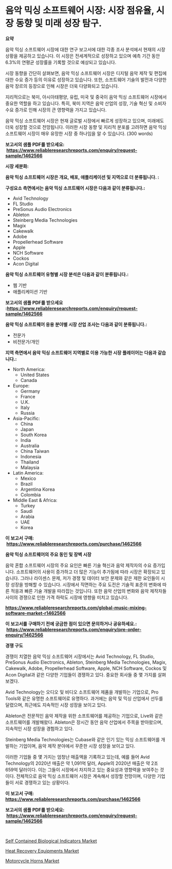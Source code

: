 <p><h1>음악 믹싱 소프트웨어 시장: 시장 점유율, 시장 동향 및 미래 성장 탐구.</h1></p><p><strong>요약</strong></p>
<p><p>음악 믹싱 소프트웨어 시장에 대한 연구 보고서에 대한 각종 조사 분석에서 현재의 시장 상황을 제공하고 있습니다. 이 시장은 전세계적으로 성장하고 있으며 예측 기간 동안 6.3%의 연평균 성장률을 기록할 것으로 예상되고 있습니다.</p><p>시장 동향을 간단히 살펴보면, 음악 믹싱 소프트웨어 시장은 디지털 음악 제작 및 편집에 대한 수요 증가 등의 이유로 성장하고 있습니다. 또한, 소프트웨어 기술의 발전과 다양한 음악 장르의 등장으로 인해 시장은 더욱 다양화되고 있습니다.</p><p>지리적으로는 북미, 아시아태평양, 유럽, 미국 및 중국이 음악 믹싱 소프트웨어 시장에서 중요한 역할을 하고 있습니다. 특히, 북미 지역은 음악 산업의 성장, 기술 혁신 및 소비자 수요 증가로 인해 시장의 큰 영향력을 가지고 있습니다.</p><p>음악 믹싱 소프트웨어 시장은 현재 글로벌 시장에서 빠르게 성장하고 있으며, 미래에도 더욱 성장할 것으로 전망됩니다. 이러한 시장 동향 및 지리적 분포를 고려하면 음악 믹싱 소프트웨어 시장이 매우 유망한 시장 중 하나임을 알 수 있습니다. (300 words)</p></p>
<p><strong>보고서의 샘플 PDF를 받으세요: &nbsp;<a href="https://www.reliableresearchreports.com/enquiry/request-sample/1462566">https://www.reliableresearchreports.com/enquiry/request-sample/1462566</a></strong></p>
<p><strong>시장 세분화:</strong></p>
<p><strong> 음악 믹싱 소프트웨어 시장은 개요, 배포, 애플리케이션 및 지역으로 더 분류됩니다. :</strong></p>
<p><strong>구성요소 측면에서는 음악 믹싱 소프트웨어 시장은 다음과 같이 분류됩니다.:</strong></p>
<p><ul><li>Avid Technology</li><li>FL Studio</li><li>PreSonus Audio Electronics</li><li>Ableton</li><li>Steinberg Media Technologies</li><li>Magix</li><li>Cakewalk</li><li>Adobe</li><li>Propellerhead Software</li><li>Apple</li><li>NCH Software</li><li>Cockos</li><li>Acon Digital</li></ul></p>
<p><strong> 음악 믹싱 소프트웨어 유형별 시장 분석은 다음과 같이 분류됩니다.:</strong></p>
<p><ul><li>웹 기반</li><li>애플리케이션 기반</li></ul></p>
<p><strong>보고서의 샘플 PDF를 받으세요 :<a href="https://www.reliableresearchreports.com/enquiry/request-sample/1462566">https://www.reliableresearchreports.com/enquiry/request-sample/1462566</a></strong></p>
<p><strong> 음악 믹싱 소프트웨어 응용 분야별 시장 산업 조사는 다음과 같이 분류됩니다.:</strong></p>
<p><ul><li>전문가</li><li>비전문가/개인</li></ul></p>
<p><strong>지역 측면에서 음악 믹싱 소프트웨어 지역별로 이용 가능한 시장 플레이어는 다음과 같습니다.:</strong></p>
<p><ul>
    <li>
        North America:
        <ul>
            <li>United States</li>
            <li>Canada</li>
        </ul>
    </li>
    <li>
        Europe:
        <ul>
            <li>Germany</li>
            <li>France</li>
            <li>U.K.</li>
            <li>Italy</li>
            <li>Russia</li>
        </ul>
    </li>
    <li>
        Asia-Pacific:
        <ul>
            <li>China</li>
            <li>Japan</li>
            <li>South Korea</li>
            <li>India</li>
            <li>Australia</li>
            <li>China Taiwan</li>
            <li>Indonesia</li>
            <li>Thailand</li>
            <li>Malaysia</li>
        </ul>
    </li>
    <li>
        Latin America:
        <ul>
            <li>Mexico</li>
            <li>Brazil</li>
            <li>Argentina Korea</li>
            <li>Colombia</li>
        </ul>
    </li>
    <li>
        Middle East & Africa:
        <ul>
            <li>Turkey</li>
            <li>Saudi</li>
            <li>Arabia</li>
            <li>UAE</li>
            <li>Korea</li>
        </ul>
    </li>
    </ul></p>
<p><strong>이 보고서 구매: &nbsp;<a href="https://www.reliableresearchreports.com/purchase/1462566">https://www.reliableresearchreports.com/purchase/1462566</a></strong></p>
<p><strong>음악 믹싱 소프트웨어의 주요 동인 및 장벽 시장</strong></p>
<p><p>음악 혼합 소프트웨어 시장의 주요 요인은 빠른 기술 혁신과 음악 제작자의 수요 증가입니다. 소프트웨어의 사용이 증가하고 더 많은 기능이 추가됨에 따라 시장은 확장되고 있습니다. 그러나 라이센스 문제, 저가 경쟁 및 데이터 보안 문제와 같은 제한 요인들이 시장 성장을 방해할 수 있습니다. 시장에서 직면하는 주요 도전은 기술적 표준의 변화에 따른 적응과 빠른 기술 개발을 따라잡는 것입니다. 또한 음악 산업의 변화와 음악 제작자들 사이의 경쟁으로 인한 가격 하락도 시장에 영향을 미치고 있습니다.</p></p>
<p><strong><a href="https://www.reliableresearchreports.com/global-music-mixing-software-market-r1462566">https://www.reliableresearchreports.com/global-music-mixing-software-market-r1462566</a></strong></p>
<p><strong>이 보고서를 구매하기 전에 궁금한 점이 있으면 문의하거나 공유하세요.: &nbsp;<a href="https://www.reliableresearchreports.com/enquiry/pre-order-enquiry/1462566">https://www.reliableresearchreports.com/enquiry/pre-order-enquiry/1462566</a></strong></p>
<p><strong>경쟁 구도</strong></p>
<p><p>경쟁이 치열한 음악 믹싱 소프트웨어 시장에서는 Avid Technology, FL Studio, PreSonus Audio Electronics, Ableton, Steinberg Media Technologies, Magix, Cakewalk, Adobe, Propellerhead Software, Apple, NCH Software, Cockos 및 Acon Digital과 같은 다양한 기업들이 경쟁하고 있다. 중요한 회사들 중 몇 가지를 살펴보겠다.</p><p>Avid Technology는 오디오 및 비디오 소프트웨어 제품을 개발하는 기업으로, Pro Tools와 같은 유명한 소프트웨어로 유명하다. 과거에는 음악 및 믹싱 산업에서 선두를 달렸으며, 최근에도 지속적인 시장 성장을 보이고 있다.</p><p>Ableton은 전문적인 음악 제작을 위한 소프트웨어를 제공하는 기업으로, Live와 같은 소프트웨어를 개발해왔다. Ableton은 장시간 동안 음악 산업에서 주목을 받아왔으며, 지속적인 시장 성장을 경험하고 있다.</p><p>Steinberg Media Technologies는 Cubase와 같은 인기 있는 믹싱 소프트웨어를 개발하는 기업이며, 음악 제작 분야에서 꾸준한 시장 성장을 보이고 있다.</p><p>이러한 기업들 중 몇 가지는 엄청난 매출액을 기록하고 있는데, 예를 들어 Avid Technology의 2020년 매출은 약 1,091억 달러, Apple의 2020년 매출은 약 2조 659억 달러이다. 이는 그들이 시장에서 차지하고 있는 중요성과 영향력을 보여주는 것이다. 전체적으로 음악 믹싱 소프트웨어 시장은 계속해서 성장할 전망이며, 다양한 기업들이 서로 경쟁하고 있는 상황이다.</p></p>
<p><strong>이 보고서 구매: &nbsp; <a href="https://www.reliableresearchreports.com/purchase/1462566">https://www.reliableresearchreports.com/purchase/1462566</a></strong></p>
<p><strong>보고서의 샘플 PDF를 받으세요: &nbsp;<a href="https://www.reliableresearchreports.com/enquiry/request-sample/1462566">https://www.reliableresearchreports.com/enquiry/request-sample/1462566</a></strong><strong></strong></p>
<p>&nbsp;</p>
<p><p><a href="https://nifty-kite-d51.notion.site/Self-Contained-Biological-Indicators-Market-Trends-Forecast-and-Competitive-Analysis-to-2031-51956c6e20d9492d98ba56a3ff3b1d5d">Self Contained Biological Indicators Market</a></p><p><a href="https://github.com/mauripalmi/Market-Research-Report-List-3/blob/main/heat-recovery-equipments-market.md">Heat Recovery Equipments Market</a></p><p><a href="https://github.com/gulaimolin/Market-Research-Report-List-4/blob/main/motorcycle-horns-market.md">Motorcycle Horns Market</a></p></p>